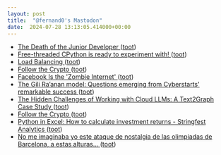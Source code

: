 ```yaml
---
layout: post
title:  "@fernand0's Mastodon"
date:  2024-07-28 13:13:05.414000+00:00
---
```

*  [The Death of the Junior Developer ](https://sourcegraph.com/blog/the-death-of-the-junior-develope) ([toot](https://mastodon.social/@fernand0/112864289450392590))
*  [Free-threaded CPython is ready to experiment with! ](https://labs.quansight.org/blog/free-threaded-python-rollou) ([toot](https://mastodon.social/@fernand0/112864093335950619))
*  [Load Balancing ](https://samwho.dev/load-balancing) ([toot](https://mastodon.social/@fernand0/112863832345158846))
*  [Follow the Crypto ](https://www.followthecrypto.org) ([toot](https://mastodon.social/@fernand0/112863587260914727))
*  [Facebook Is the 'Zombie Internet' ](https://www.404media.co/email/24eb6cea-6fa6-4b98-a2d2-8c4ba33d6c04) ([toot](https://mastodon.social/@fernand0/112863398455797855))
*  [The Gili Ra’anan model: Questions emerging from Cyberstarts' remarkable success ](https://www.calcalistech.com/ctechnews/article/b1a1jn00h) ([toot](https://mastodon.social/@fernand0/112863205095758261))
*  [The Hidden Challenges of Working with Cloud LLMs: A Text2Graph Case Study ](https://www.appsilon.com/post/challenges-of-working-with-cloud-llm) ([toot](https://mastodon.social/@fernand0/112863015428183519))
*  [Follow the Crypto ](https://simonwillison.net/2024/Jul/15/follow-the-crypto/#atom-everythin) ([toot](https://mastodon.social/@fernand0/112862268643517426))
*  [Python in Excel: How to calculate investment returns - Stringfest Analytics ](https://stringfestanalytics.com/python-in-excel-how-to-calculate-investment-returns) ([toot](https://mastodon.social/@fernand0/112861561332406532))
*  [No me imaginaba yo este ataque de nostalgia de las olimpiadas de Barcelona, a estas alturas... ](https://mastodon.social/@fernand0/112860131201710747) ([toot](https://mastodon.social/@fernand0/112860131201710747))
